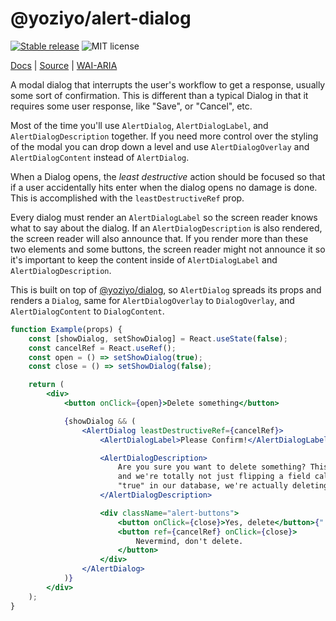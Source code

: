 # @yoziyo/alert-dialog

[![Stable release](https://img.shields.io/npm/v/@yoziyo/alert-dialog.svg)](https://npm.im/@yoziyo/alert-dialog) ![MIT license](https://badgen.now.sh/badge/license/MIT)

[Docs](https://reach.tech/alert-dialog) | [Source](https://github.com/reach/reach-ui/tree/main/packages/alert-dialog) | [WAI-ARIA](https://www.w3.org/TR/wai-aria-practices-1.2/#alertdialog)

A modal dialog that interrupts the user's workflow to get a response, usually some sort of confirmation. This is different than a typical Dialog in that it requires some user response, like "Save", or "Cancel", etc.

Most of the time you'll use `AlertDialog`, `AlertDialogLabel`, and `AlertDialogDescription` together. If you need more control over the styling of the modal you can drop down a level and use `AlertDialogOverlay` and `AlertDialogContent` instead of `AlertDialog`.

When a Dialog opens, the _least destructive_ action should be focused so that if a user accidentally hits enter when the dialog opens no damage is done. This is accomplished with the `leastDestructiveRef` prop.

Every dialog must render an `AlertDialogLabel` so the screen reader knows what to say about the dialog. If an `AlertDialogDescription` is also rendered, the screen reader will also announce that. If you render more than these two elements and some buttons, the screen reader might not announce it so it's important to keep the content inside of `AlertDialogLabel` and `AlertDialogDescription`.

This is built on top of [@yoziyo/dialog](https://reach.tech/dialog), so `AlertDialog` spreads its props and renders a `Dialog`, same for `AlertDialogOverlay` to `DialogOverlay`, and `AlertDialogContent` to `DialogContent`.

```jsx
function Example(props) {
	const [showDialog, setShowDialog] = React.useState(false);
	const cancelRef = React.useRef();
	const open = () => setShowDialog(true);
	const close = () => setShowDialog(false);

	return (
		<div>
			<button onClick={open}>Delete something</button>

			{showDialog && (
				<AlertDialog leastDestructiveRef={cancelRef}>
					<AlertDialogLabel>Please Confirm!</AlertDialogLabel>

					<AlertDialogDescription>
						Are you sure you want to delete something? This action is permanent,
						and we're totally not just flipping a field called "deleted" to
						"true" in our database, we're actually deleting something.
					</AlertDialogDescription>

					<div className="alert-buttons">
						<button onClick={close}>Yes, delete</button>{" "}
						<button ref={cancelRef} onClick={close}>
							Nevermind, don't delete.
						</button>
					</div>
				</AlertDialog>
			)}
		</div>
	);
}
```
